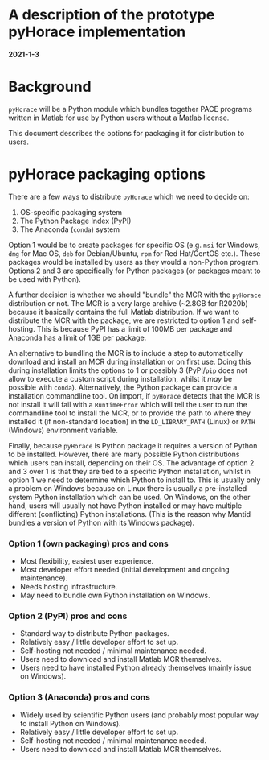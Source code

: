 # A description of the prototype pyHorace implementation
**2021-1-3**


# Background

`pyHorace` will be a Python module which bundles together PACE programs written in Matlab for use by Python users without a Matlab license.

This document describes the options for packaging it for distribution to users.


# pyHorace packaging options

There are a few ways to distribute `pyHorace` which we need to decide on:

1. OS-specific packaging system
2. The Python Package Index (PyPI)
3. The Anaconda (`conda`) system

Option 1 would be to create packages for specific OS (e.g. `msi` for Windows, `dmg` for Mac OS, `deb` for Debian/Ubuntu, `rpm` for Red Hat/CentOS etc.).
These packages would be installed by users as they would a non-Python program.
Options 2 and 3 are specifically for Python packages (or packages meant to be used with Python).

A further decision is whether we should "bundle" the MCR with the `pyHorace` distribution or not.
The MCR is a very large archive (~2.8GB for R2020b) because it basically contains the full Matlab distribution.
If we want to distribute the MCR with the package, we are restricted to option 1 and self-hosting.
This is because PyPI has a limit of 100MB per package and Anaconda has a limit of 1GB per package.

An alternative to bundling the MCR is to include a step to automatically download and install an MCR during installation or on first use.
Doing this during installation limits the options to 1 or possibly 3 
(PyPI/`pip` does not allow to execute a custom script during installation, whilst it _may_ be possible with `conda`).
Alternatively, the Python package can provide a installation commandline tool.
On import, if `pyHorace` detects that the MCR is not install it will fail with a `RuntimeError`
which will tell the user to run the commandline tool to install the MCR,
or to provide the path to where they installed it (if non-standard location)
 in the `LD_LIBRARY_PATH` (Linux) or `PATH` (Windows) environment variable.

Finally, because `pyHorace` is Python package it requires a version of Python to be installed.
However, there are many possible Python distributions which users can install, depending on their OS.
The advantage of option 2 and 3 over 1 is that they are tied to a specific Python installation,
whilst in option 1 we need to determine which Python to install to.
This is usually only a problem on Windows because on Linux there is usually a pre-installed system Python installation which can be used.
On Windows, on the other hand, users will usually not have Python installed or may have multiple different (conflicting) Python installations.
(This is the reason why Mantid bundles a version of Python with its Windows package).

### Option 1 (own packaging) pros and cons

- Most flexibility, easiest user experience. 
- Most developer effort needed (initial development and ongoing maintenance).
- Needs hosting infrastructure.
- May need to bundle own Python installation on Windows.

### Option 2 (PyPI) pros and cons

- Standard way to distribute Python packages.
- Relatively easy / little developer effort to set up. 
- Self-hosting not needed / minimal maintenance needed.
- Users need to download and install Matlab MCR themselves.
- Users need to have installed Python already themselves (mainly issue on Windows).

### Option 3 (Anaconda) pros and cons

- Widely used by scientific Python users (and probably most popular way to install Python on Windows).
- Relatively easy / little developer effort to set up. 
- Self-hosting not needed / minimal maintenance needed.
- Users need to download and install Matlab MCR themselves.

